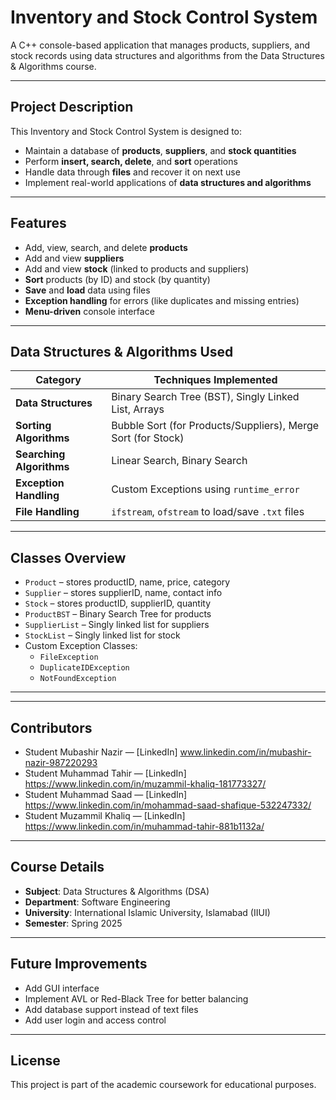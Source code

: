  #  Inventory and Stock Control System

A C++ console-based application that manages products, suppliers, and stock records using data structures and algorithms from the Data Structures & Algorithms course.

---

##  Project Description

This Inventory and Stock Control System is designed to:
- Maintain a database of **products**, **suppliers**, and **stock quantities**
- Perform **insert, search, delete**, and **sort** operations
- Handle data through **files** and recover it on next use
- Implement real-world applications of **data structures and algorithms**

---

##  Features

- Add, view, search, and delete **products**
- Add and view **suppliers**
- Add and view **stock** (linked to products and suppliers)
- **Sort** products (by ID) and stock (by quantity)
- **Save** and **load** data using files
- **Exception handling** for errors (like duplicates and missing entries)
- **Menu-driven** console interface

---

##  Data Structures & Algorithms Used

| Category              | Techniques Implemented                              |
|-----------------------|-----------------------------------------------------|
| **Data Structures**   | Binary Search Tree (BST), Singly Linked List, Arrays |
| **Sorting Algorithms**| Bubble Sort (for Products/Suppliers), Merge Sort (for Stock) |
| **Searching Algorithms** | Linear Search, Binary Search                    |
| **Exception Handling**| Custom Exceptions using `runtime_error`             |
| **File Handling**     | `ifstream`, `ofstream` to load/save `.txt` files     |

---

##  Classes Overview

- `Product` – stores productID, name, price, category
- `Supplier` – stores supplierID, name, contact info
- `Stock` – stores productID, supplierID, quantity
- `ProductBST` – Binary Search Tree for products
- `SupplierList` – Singly linked list for suppliers
- `StockList` – Singly linked list for stock
- Custom Exception Classes:
  - `FileException`
  - `DuplicateIDException`
  - `NotFoundException`

---


---

##   Contributors

-  Student Mubashir Nazir — [LinkedIn] www.linkedin.com/in/mubashir-nazir-987220293
-  Student Muhammad Tahir — [LinkedIn] https://www.linkedin.com/in/muzammil-khaliq-181773327/
-  Student Muhammad Saad — [LinkedIn]  https://www.linkedin.com/in/mohammad-saad-shafique-532247332/
-  Student Muzammil Khaliq — [LinkedIn]  https://www.linkedin.com/in/muhammad-tahir-881b1132a/

 

---

## Course Details

- **Subject**: Data Structures & Algorithms (DSA)
- **Department**: Software Engineering
- **University**: International Islamic University, Islamabad (IIUI)
- **Semester**: Spring 2025

---

##  Future Improvements

- Add GUI interface
- Implement AVL or Red-Black Tree for better balancing
- Add database support instead of text files
- Add user login and access control

---

##  License

This project is part of the academic coursework for educational purposes.



